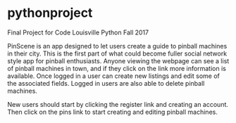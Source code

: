 # pythonproject
Final Project for Code Louisville Python Fall 2017

PinScene is an app designed to let users create a guide to pinball machines in their city. This is the first part of what could become fuller social network style app for pinball enthusiasts. Anyone viewing the webpage can see a list of pinball machines in town, and if they click on the link more information is available. Once logged in a user can create new listings and edit some of the associated fields. Logged in users are also able to delete pinball machines.

New users should start by clicking the register link and creating an account. Then click on the pins link to start creating and editing pinball machines.

